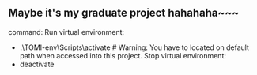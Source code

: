 ## Maybe it's my graduate project hahahaha~~~
command:
Run virtual environment: 
- .\TOMI-env\Scripts\activate  # Warning: You have to located on default path when accessed into this project.
Stop virtual environment: 
- deactivate
